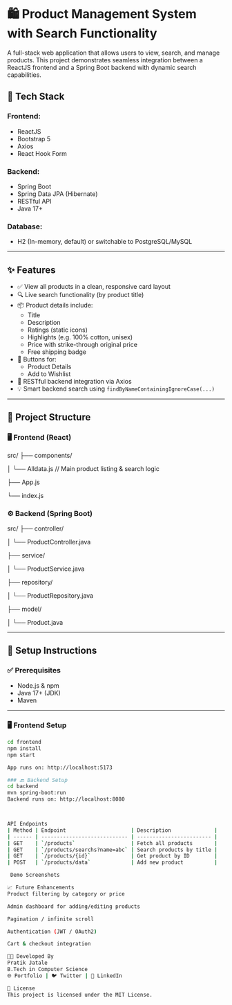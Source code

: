# 🛍️ Product Management System with Search Functionality

A full-stack web application that allows users to view, search, and manage products. This project demonstrates seamless integration between a ReactJS frontend and a Spring Boot backend with dynamic search capabilities.

## 🚀 Tech Stack

### Frontend:
- ReactJS
- Bootstrap 5
- Axios
- React Hook Form

### Backend:
- Spring Boot
- Spring Data JPA (Hibernate)
- RESTful API
- Java 17+

### Database:
- H2 (In-memory, default) or switchable to PostgreSQL/MySQL

---

## ✨ Features

- ✅ View all products in a clean, responsive card layout
- 🔍 Live search functionality (by product title)
- 📦 Product details include:
  - Title
  - Description
  - Ratings (static icons)
  - Highlights (e.g. 100% cotton, unisex)
  - Price with strike-through original price
  - Free shipping badge
- 🛒 Buttons for:
  - Product Details
  - Add to Wishlist
- 📡 RESTful backend integration via Axios
- 💡 Smart backend search using `findByNameContainingIgnoreCase(...)`

---

## 📂 Project Structure

### 🖥️ Frontend (React)
src/
├── components/

│ └── Alldata.js // Main product listing & search logic

├── App.js

└── index.js

### ⚙️ Backend (Spring Boot)
src/
├── controller/

│ └── ProductController.java

├── service/

│ └── ProductService.java

├── repository/

│ └── ProductRepository.java

├── model/

│ └── Product.java


---

## 🔧 Setup Instructions

### ✅ Prerequisites
- Node.js & npm
- Java 17+ (JDK)
- Maven

---

### 🖥️ Frontend Setup

```bash
cd frontend
npm install
npm start

App runs on: http://localhost:5173

### 🔙 Backend Setup
cd backend
mvn spring-boot:run
Backend runs on: http://localhost:8080



API Endpoints
| Method | Endpoint                     | Description              |
| ------ | ---------------------------- | ------------------------ |
| GET    | `/products`                  | Fetch all products       |
| GET    | `/products/searchs?name=abc` | Search products by title |
| GET    | `/products/{id}`             | Get product by ID        |
| POST   | `/products/data`             | Add new product          |

 Demo Screenshots

📈 Future Enhancements
Product filtering by category or price

Admin dashboard for adding/editing products

Pagination / infinite scroll

Authentication (JWT / OAuth2)

Cart & checkout integration

👨‍💻 Developed By
Pratik Jatale
B.Tech in Computer Science
🌐 Portfolio | 🐦 Twitter | 💼 LinkedIn

📝 License
This project is licensed under the MIT License.

